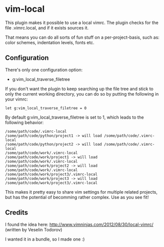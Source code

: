 # vim-local

This plugin makes it possible to use a local vimrc. The plugin checks for the 
file .vimrc.local, and if it exists sources it.

That means you can do all sorts of fun stuff on a per-project-basis, such as: 
color schemes, indentation levels, fonts etc.

## Configuration

There's only one configuration option:

* g:vim_local_traverse_filetree

If you don't want the plugin to keep searching up the file tree and stick to
only the current working directory, you can do so by putting the following in 
your vimrc:

    let g:vim_local_traverse_filetree = 0

By default g:vim_local_traverse_filetree is set to 1, which leads to the
following behavior:

```
/some/path/code/.vimrc-local
/some/path/code/python/project1 -> will load /some/path/code/.vimrc-local
/some/path/code/python/project2 -> will load /some/path/code/.vimrc-local
/some/path/code/work/.vimrc-local
/some/path/code/work/project1 -> will load /some/path/code/work/.vimrc-local
/some/path/code/work/project2 -> will load /some/path/code/work/.vimrc-local
/some/path/code/work/project3/.vimrc-local
/some/path/code/work/project3 -> will load /some/path/code/work/project3/.vimrc-local
```

This makes it pretty easy to share vim settings for multiple related projects,
but has the potential of becomming rather complex. Use as you see fit!

## Credits

I found the idea here: http://www.vimninjas.com/2012/08/30/local-vimrc/ (written 
by Veselin Todorov)

I wanted it in a bundle, so I made one :)

